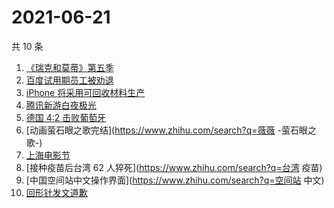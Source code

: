 # 2021-06-21

共 10 条

<!-- BEGIN -->
<!-- 最后更新时间 Mon Jun 21 2021 13:08:59 GMT+0800 (China Standard Time) -->

1. [《瑞克和莫蒂》第五季](https://www.zhihu.com/search?q=瑞克和莫蒂)
2. [百度试用期员工被劝退](https://www.zhihu.com/search?q=百度员工被劝退)
3. [iPhone 将采用可回收材料生产](https://www.zhihu.com/search?q=苹果)
4. [腾讯新游白夜极光](https://www.zhihu.com/search?q=白夜极光)
5. [德国 4:2 击败葡萄牙](https://www.zhihu.com/search?q=德国队)
6. [动画萤石眼之歌完结](https://www.zhihu.com/search?q=薇薇 -萤石眼之歌-)
7. [上海电影节](https://www.zhihu.com/search?q=上海电影节)
8. [接种疫苗后台湾 62 人猝死](https://www.zhihu.com/search?q=台湾 疫苗)
9. [中国空间站中文操作界面](https://www.zhihu.com/search?q=空间站 中文)
10. [回形针发文道歉](https://www.zhihu.com/search?q=回形针道歉)

<!-- END -->
